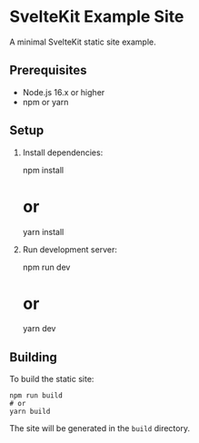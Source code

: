 # SvelteKit Example Site

A minimal SvelteKit static site example.

## Prerequisites

- Node.js 16.x or higher
- npm or yarn

## Setup

1. Install dependencies:

    npm install
    # or
    yarn install

2. Run development server:

    npm run dev
    # or
    yarn dev

## Building

To build the static site:

    npm run build
    # or
    yarn build

The site will be generated in the `build` directory.